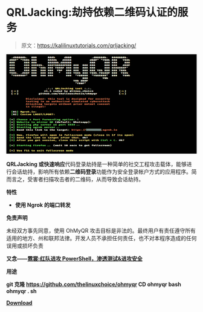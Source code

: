 # QRLJacking:劫持依赖二维码认证的服务

> 原文：<https://kalilinuxtutorials.com/qrljacking/>

[![QRLJacking : Hijack Services That Relies On QR Code Authentication](img/a06245454340bb0a2fb4787d2280a949.png "QRLJacking : Hijack Services That Relies On QR Code Authentication")](https://1.bp.blogspot.com/--KPnfGm6kos/XtSL1yStxPI/AAAAAAAAGhM/mRrfQk3hJAUjJgGe-pGWHjaYmLkbIjx9wCLcBGAsYHQ/s1600/OhMyQR%25281%2529.png)

**QRLJacking 或快速响应**代码登录劫持是一种简单的社交工程攻击载体，能够进行会话劫持，影响所有依赖**二维码登录**功能作为安全登录帐户方式的应用程序。简而言之，受害者扫描攻击者的二维码，从而导致会话劫持。

**特性**

*   **使用 Ngrok 的端口转发**

**免责声明**

未经双方事先同意，使用 OhMyQR 攻击目标是非法的。最终用户有责任遵守所有适用的地方、州和联邦法律。开发人员不承担任何责任，也不对本程序造成的任何误用或损坏负责

**又念——[霓裳:红队进攻 PowerShell，渗透测试&进攻安全](https://kalilinuxtutorials.com/nishang/)**

**用途**

**git 克隆 https://github.com/thelinuxchoice/ohmyqr
CD ohmyqr
bash ohmyqr . sh**

[**Download**](https://github.com/thelinuxchoice/ohmyqr)